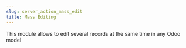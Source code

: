 ```yaml
---
slug: server_action_mass_edit
title: Mass Editing
---
```

This module allows to edit several records at the same time in any Odoo model
